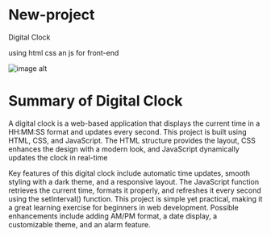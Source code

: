 # New-project
<p>Digital Clock</p>
using html css an js for front-end

![image alt](https://github.com/Aadarshkumarsingh8084/New-project/blob/0c11b8e303d4e82ae573b0a4ca4d559607a7a9ad/Screenshot%202025-03-20%20090810.png)

<h1>Summary of Digital Clock</h1>

<p>A digital clock is a web-based application that displays the current time in a HH:MM:SS format and updates every second. This project is built using HTML, CSS, and JavaScript. The HTML structure provides the layout, CSS enhances the design with a modern look, and JavaScript dynamically updates the clock in real-time </p>

<p>Key features of this digital clock include automatic time updates, smooth styling with a dark theme, and a responsive layout. The JavaScript function retrieves the current time, formats it properly, and refreshes it every second using the setInterval() function. This project is simple yet practical, making it a great learning exercise for beginners in web development.
Possible enhancements include adding AM/PM format, a date display, a customizable theme, and an alarm feature. </p>
